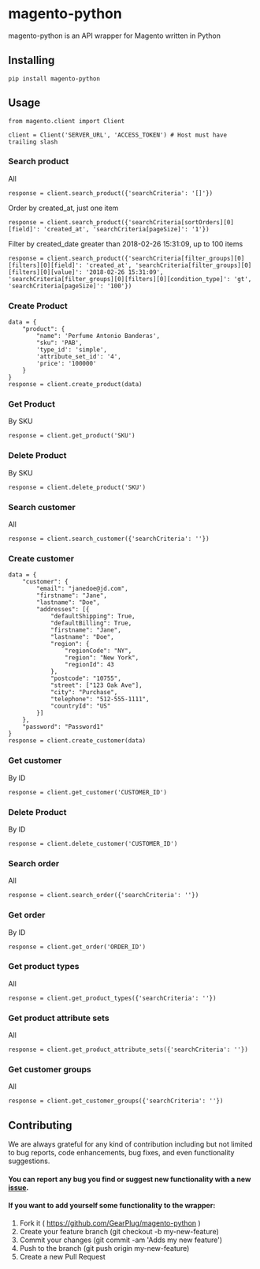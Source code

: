 # magento-python

magento-python is an API wrapper for Magento written in Python

## Installing
```
pip install magento-python
```

## Usage
```
from magento.client import Client

client = Client('SERVER_URL', 'ACCESS_TOKEN') # Host must have trailing slash
```

### Search product
All
```
response = client.search_product({'searchCriteria': '[]'})
```

Order by created_at, just one item
```
response = client.search_product({'searchCriteria[sortOrders][0][field]': 'created_at', 'searchCriteria[pageSize]': '1'})
```

Filter by created_date greater than 2018-02-26 15:31:09, up to 100 items
```
response = client.search_product({'searchCriteria[filter_groups][0][filters][0][field]': 'created_at', 'searchCriteria[filter_groups][0][filters][0][value]': '2018-02-26 15:31:09', 'searchCriteria[filter_groups][0][filters][0][condition_type]': 'gt', 'searchCriteria[pageSize]': '100'})
```

### Create Product
```
data = {
    "product": {
        "name": 'Perfume Antonio Banderas',
        "sku": 'PAB',
        'type_id': 'simple',
        'attribute_set_id': '4',
        'price': '100000'
    }
}
response = client.create_product(data)
```

### Get Product
By SKU
```
response = client.get_product('SKU')
```

### Delete Product
By SKU
```
response = client.delete_product('SKU')
```

### Search customer
All
```
response = client.search_customer({'searchCriteria': ''})
```

### Create customer
```
data = {
    "customer": {
        "email": "janedoe@jd.com",
        "firstname": "Jane",
        "lastname": "Doe",
        "addresses": [{
            "defaultShipping": True,
            "defaultBilling": True,
            "firstname": "Jane",
            "lastname": "Doe",
            "region": {
                "regionCode": "NY",
                "region": "New York",
                "regionId": 43
            },
            "postcode": "10755",
            "street": ["123 Oak Ave"],
            "city": "Purchase",
            "telephone": "512-555-1111",
            "countryId": "US"
        }]
    },
    "password": "Password1"
}
response = client.create_customer(data)
```

### Get customer
By ID
```
response = client.get_customer('CUSTOMER_ID')
```

### Delete Product
By ID
```
response = client.delete_customer('CUSTOMER_ID')
```

### Search order
All
```
response = client.search_order({'searchCriteria': ''})
```

### Get order
By ID
```
response = client.get_order('ORDER_ID')
```

### Get product types
All
```
response = client.get_product_types({'searchCriteria': ''})
```



### Get product attribute sets
All
```
response = client.get_product_attribute_sets({'searchCriteria': ''})
```



### Get customer groups
All
```
response = client.get_customer_groups({'searchCriteria': ''})
```

## Contributing
We are always grateful for any kind of contribution including but not limited to bug reports, code enhancements, bug fixes, and even functionality suggestions.
#### You can report any bug you find or suggest new functionality with a new [issue](https://github.com/GearPlug/magento-python/issues).
#### If you want to add yourself some functionality to the wrapper:
1. Fork it ( https://github.com/GearPlug/magento-python )
2. Create your feature branch (git checkout -b my-new-feature)
3. Commit your changes (git commit -am 'Adds my new feature')
4. Push to the branch (git push origin my-new-feature)
5. Create a new Pull Request

